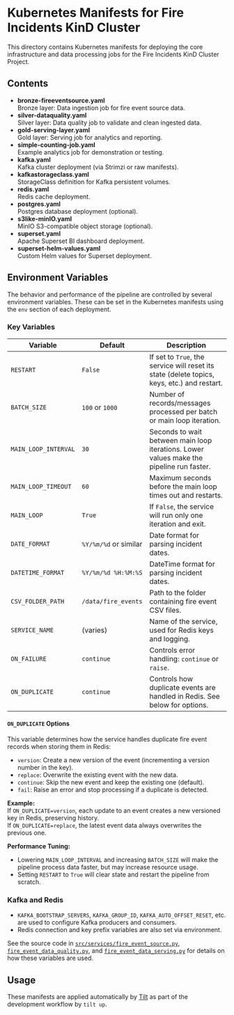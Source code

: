 # Kubernetes Manifests for Fire Incidents KinD Cluster

This directory contains Kubernetes manifests for deploying the core infrastructure and data processing jobs for the Fire Incidents KinD Cluster Project.

## Contents

- **bronze-fireeventsource.yaml**  
  Bronze layer: Data ingestion job for fire event source data.
- **silver-dataquality.yaml**  
  Silver layer: Data quality job to validate and clean ingested data.
- **gold-serving-layer.yaml**  
  Gold layer: Serving job for analytics and reporting.
- **simple-counting-job.yaml**  
  Example analytics job for demonstration or testing.
- **kafka.yaml**  
  Kafka cluster deployment (via Strimzi or raw manifests).
- **kafkastorageclass.yaml**  
  StorageClass definition for Kafka persistent volumes.
- **redis.yaml**  
  Redis cache deployment.
- **postgres.yaml**  
  Postgres database deployment (optional).
- **s3like-minIO.yaml**  
  MinIO S3-compatible object storage (optional).
- **superset.yaml**  
  Apache Superset BI dashboard deployment.
- **superset-helm-values.yaml**  
  Custom Helm values for Superset deployment.

## Environment Variables

The behavior and performance of the pipeline are controlled by several environment variables. These can be set in the Kubernetes manifests using the `env` section of each deployment.

### Key Variables

| Variable                | Default                | Description                                                                                 |
|-------------------------|------------------------|---------------------------------------------------------------------------------------------|
| `RESTART`               | `False`                | If set to `True`, the service will reset its state (delete topics, keys, etc.) and restart. |
| `BATCH_SIZE`            | `100` or `1000`        | Number of records/messages processed per batch or main loop iteration.                       |
| `MAIN_LOOP_INTERVAL`    | `30`                   | Seconds to wait between main loop iterations. Lower values make the pipeline run faster.     |
| `MAIN_LOOP_TIMEOUT`     | `60`                   | Maximum seconds before the main loop times out and restarts.                                 |
| `MAIN_LOOP`             | `True`                 | If `False`, the service will run only one iteration and exit.                               |
| `DATE_FORMAT`           | `%Y/%m/%d` or similar  | Date format for parsing incident dates.                                                      |
| `DATETIME_FORMAT`       | `%Y/%m/%d %H:%M:%S`    | DateTime format for parsing incident dates.                                                  |
| `CSV_FOLDER_PATH`       | `/data/fire_events`    | Path to the folder containing fire event CSV files.                                          |
| `SERVICE_NAME`          | (varies)               | Name of the service, used for Redis keys and logging.                                       |
| `ON_FAILURE`            | `continue`             | Controls error handling: `continue` or `raise`.                                             |
| `ON_DUPLICATE`          | `continue`             | Controls how duplicate events are handled in Redis. See below for options.                  |

#### `ON_DUPLICATE` Options

This variable determines how the service handles duplicate fire event records when storing them in Redis:

- `version`: Create a new version of the event (incrementing a version number in the key).
- `replace`: Overwrite the existing event with the new data.
- `continue`: Skip the new event and keep the existing one (default).
- `fail`: Raise an error and stop processing if a duplicate is detected.

**Example:**  
If `ON_DUPLICATE=version`, each update to an event creates a new versioned key in Redis, preserving history.  
If `ON_DUPLICATE=replace`, the latest event data always overwrites the previous one.


**Performance Tuning:**  
- Lowering `MAIN_LOOP_INTERVAL` and increasing `BATCH_SIZE` will make the pipeline process data faster, but may increase resource usage.
- Setting `RESTART` to `True` will clear state and restart the pipeline from scratch.

### Kafka and Redis

- `KAFKA_BOOTSTRAP_SERVERS`, `KAFKA_GROUP_ID`, `KAFKA_AUTO_OFFSET_RESET`, etc. are used to configure Kafka producers and consumers.
- Redis connection and key prefix variables are also set via environment.

See the source code in [`src/services/fire_event_source.py`](../src/services/fire_event_source.py), [`fire_event_data_quality.py`](../src/services/fire_event_data_quality.py), and [`fire_event_data_serving.py`](../src/services/fire_event_data_serving.py) for details on how these variables are used.

## Usage

These manifests are applied automatically by [Tilt](../Tiltfile) as part of the development workflow by `tilt up`. 